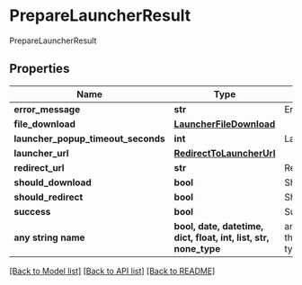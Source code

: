 # PrepareLauncherResult

PrepareLauncherResult

## Properties
Name | Type | Description | Notes
------------ | ------------- | ------------- | -------------
**error_message** | **str** | ErrorMessage | [optional] 
**file_download** | [**LauncherFileDownload**](LauncherFileDownload.md) |  | [optional] 
**launcher_popup_timeout_seconds** | **int** | LauncherPopupTimeoutSeconds | [optional] 
**launcher_url** | [**RedirectToLauncherUrl**](RedirectToLauncherUrl.md) |  | [optional] 
**redirect_url** | **str** | RedirectUrl | [optional] 
**should_download** | **bool** | ShouldDownload | [optional] 
**should_redirect** | **bool** | ShouldRedirect | [optional] 
**success** | **bool** | Success | [optional] 
**any string name** | **bool, date, datetime, dict, float, int, list, str, none_type** | any string name can be used but the value must be the correct type | [optional]

[[Back to Model list]](../README.md#documentation-for-models) [[Back to API list]](../README.md#documentation-for-api-endpoints) [[Back to README]](../README.md)


